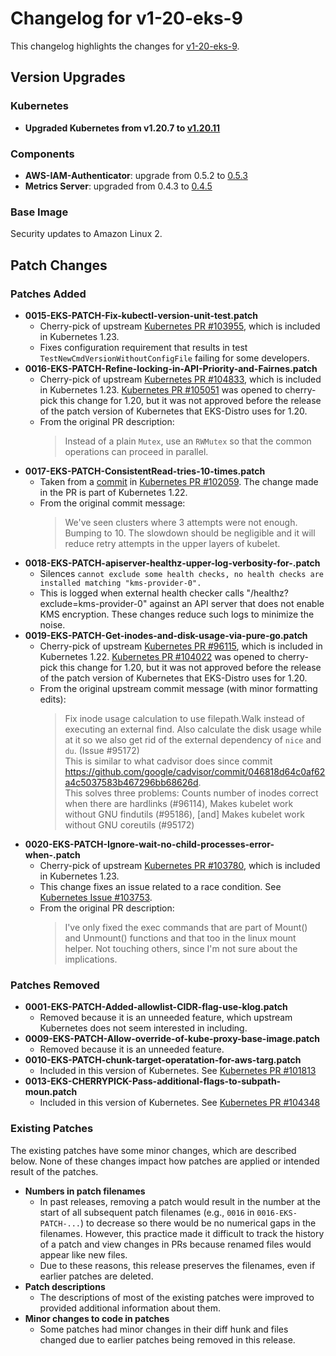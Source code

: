 # Changelog for v1-20-eks-9

This changelog highlights the changes for [v1-20-eks-9](https://github.com/aws/eks-distro/tree/v1-20-eks-9).

## Version Upgrades

### Kubernetes

* **Upgraded Kubernetes from v1.20.7 to [v1.20.11](https://github.com/kubernetes/kubernetes/releases/tag/v1.20.11)**

### Components

* **AWS-IAM-Authenticator**: upgrade from 0.5.2 to
  [0.5.3](https://github.com/kubernetes-sigs/aws-iam-authenticator/releases/tag/v0.5.3)
* **Metrics Server**: upgraded from 0.4.3 to
  [0.4.5](https://github.com/kubernetes-sigs/metrics-server/releases/tag/v0.4.5)

### Base Image

Security updates to Amazon Linux 2.

## Patch Changes

### Patches Added

* **0015-EKS-PATCH-Fix-kubectl-version-unit-test.patch**
  * Cherry-pick of upstream [Kubernetes PR #103955](https://github.com/kubernetes/kubernetes/pull/103955), which is
    included in Kubernetes 1.23.
  * Fixes configuration requirement that results in test `TestNewCmdVersionWithoutConfigFile` failing for some
    developers.
* **0016-EKS-PATCH-Refine-locking-in-API-Priority-and-Fairnes.patch**
  * Cherry-pick of upstream [Kubernetes PR #104833](https://github.com/kubernetes/kubernetes/pull/104833), which is
    included in Kubernetes 1.23. [Kubernetes PR #105051](https://github.com/kubernetes/kubernetes/pull/105051) was
    opened to cherry-pick this change for 1.20, but it was not approved before the release of the patch version of
    Kubernetes that EKS-Distro uses for 1.20.
  * From the original PR description:
    > Instead of a plain `Mutex`, use an `RWMutex` so that the common operations can proceed in parallel.
* **0017-EKS-PATCH-ConsistentRead-tries-10-times.patch**
  * Taken from a [commit](https://github.com/kubernetes/kubernetes/commit/82cfe9f14f8fb445d682ce2774ea44ce54885e81)
    in [Kubernetes PR #102059](https://github.com/kubernetes/kubernetes/pull/102059/). The change made in the PR is part
    of Kubernetes 1.22.
  * From the original commit message:
    > We've seen clusters where 3 attempts were not enough. Bumping to 10. The slowdown should be negligible and it will reduce retry attempts in the upper layers of kubelet.
* **0018-EKS-PATCH-apiserver-healthz-upper-log-verbosity-for-.patch**
  * Silences `cannot exclude some health checks, no health checks are installed matching "kms-provider-0".`
  * This is logged when external health checker calls "/healthz?exclude=kms-provider-0" against an API server that does
    not enable KMS encryption. These changes reduce such logs to minimize the noise.
* **0019-EKS-PATCH-Get-inodes-and-disk-usage-via-pure-go.patch**
  * Cherry-pick of upstream [Kubernetes PR #96115](https://github.com/kubernetes/kubernetes/pull/96115), which is
    included in Kubernetes 1.22. [Kubernetes PR #104022](https://github.com/kubernetes/kubernetes/pull/104022) was
    opened to cherry-pick this change for 1.20, but it was not approved before the release of the patch version of
    Kubernetes that EKS-Distro uses for 1.20.
  * From the original upstream commit message (with minor formatting edits):
    > Fix inode usage calculation to use filepath.Walk instead of executing an external find. Also calculate the disk usage while at it so we also get rid of the external dependency of `nice` and `du`. (Issue #95172)  
    This is similar to what cadvisor does since commit https://github.com/google/cadvisor/commit/046818d64c0af62a4c5037583b467296bb68626d.  
    This solves three problems: Counts number of inodes correct when there are hardlinks (#96114), Makes kubelet work without GNU findutils (#95186), [and] Makes kubelet work without GNU coreutils (#95172)
* **0020-EKS-PATCH-Ignore-wait-no-child-processes-error-when-.patch**
  * Cherry-pick of upstream [Kubernetes PR #103780](https://github.com/kubernetes/kubernetes/pull/103780), which is
    included in Kubernetes 1.23.
  * This change fixes an issue related to a race condition.
    See [Kubernetes Issue #103753](https://github.com/kubernetes/kubernetes/issues/103753).
  * From the original PR description:
    > I've only fixed the exec commands that are part of Mount() and Unmount() functions and that too in the linux mount helper. Not touching others, since I'm not sure about the implications.

### Patches Removed

* **0001-EKS-PATCH-Added-allowlist-CIDR-flag-use-klog.patch**
  * Removed because it is an unneeded feature, which upstream Kubernetes does not seem interested in including.
* **0009-EKS-PATCH-Allow-override-of-kube-proxy-base-image.patch**
  * Removed because it is an unneeded feature.
* **0010-EKS-PATCH-chunk-target-operatation-for-aws-targ.patch**
  * Included in this version of Kubernetes.
    See [Kubernetes PR #101813](https://github.com/kubernetes/kubernetes/pull/101813)
* **0013-EKS-CHERRYPICK-Pass-additional-flags-to-subpath-moun.patch**
  * Included in this version of Kubernetes.
    See [Kubernetes PR #104348](https://github.com/kubernetes/kubernetes/pull/104348)

### Existing Patches

The existing patches have some minor changes, which are described below. None of these changes impact how patches are
applied or intended result of the patches.

* **Numbers in patch filenames**
  * In past releases, removing a patch would result in the number at the start of all subsequent patch filenames
    (e.g., `0016` in `0016-EKS-PATCH-...`) to decrease so there would be no numerical gaps in the filenames. However,
    this practice made it difficult to track the history of a patch and view changes in PRs because renamed files would
    appear like new files.
  * Due to these reasons, this release preserves the filenames, even if earlier patches are deleted.
* **Patch descriptions**
  * The descriptions of most of the existing patches were improved to provided additional information about them.
* **Minor changes to code in patches**
  * Some patches had minor changes in their diff hunk and files changed due to earlier patches being removed in this
    release.
